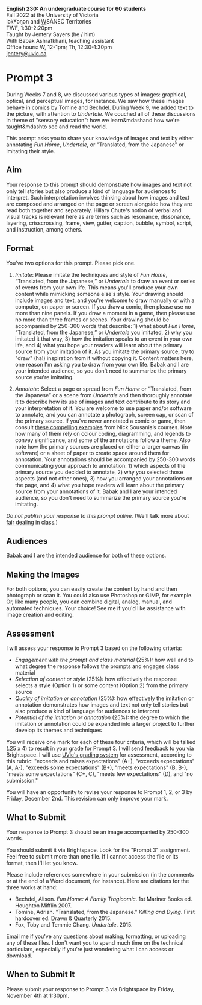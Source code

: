 **English 230: An undergraduate course for 60 students**      
Fall 2022 at the University of Victoria  
lək̓ʷəŋən and <u>W</u>SÁNEĆ Territories  
TWF, 1:30-2:20pm  
Taught by Jentery Sayers (he / him)   
With Babak Ashrafkhani, teaching assistant     
Office hours: W, 12-1pm; Th, 12:30-1:30pm  
[jentery@uvic.ca](mailto:jentery@uvic.ca)

# Prompt 3 

During Weeks 7 and 8, we discussed various types of images: graphical, optical, and perceptual images, for instance. We saw how these images behave in comics by Tomine and Bechdel. During Week 9, we added text to the picture, with attention to *Undertale*. We couched all of these discussions in theme of "sensory education": how we learn&mdashand how we're taught&mdashto see and read the world. 

This prompt asks you to share your knowledge of images and text by either annotating *Fun Home*, *Undertale*, or "Translated, from the Japanese" or imitating their style. 

## Aim

Your response to this prompt should demonstrate how images and text not only tell stories but also produce a kind of language for audiences to interpret. Such interpretation involves thinking about how images and text are composed and arranged on the page or screen alongside how they are read both together and separately. Hillary Chute's notion of verbal and visual tracks is relevant here as are terms such as resonance, dissonance, layering, crisscrossing, frame, view, gutter, caption, bubble, symbol, script, and instruction, among others. 

## Format 

You've two options for this prompt. Please pick one. 

1. *Imitate*: Please imitate the techniques and style of *Fun Home*, “Translated, from the Japanese,” or *Undertale* to draw an event or series of events from your own life. This means you'll produce your own content while mimicking someone else's style. Your drawing should include images and text, and you're welcome to draw manually or with a computer, on paper or screen. If you draw a comic, then please use no more than nine panels. If you draw a moment in a game, then please use no more than three frames or scenes. Your drawing should be accompanied by 250-300 words that describe: 1) what about *Fun Home*, “Translated, from the Japanese,” or *Undertale* you imitated, 2) why you imitated it that way, 3) how the imitation speaks to an event in your own life, and 4) what you hope your readers will learn about the primary source from your imitation of it. As you imitate the primary source, try to "draw" (ha!) inspiration from it without copying it. Content matters here, one reason I'm asking you to draw from your own life. Babak and I are your intended audience, so you don't need to summarize the primary source you're imitating. 

2. *Annotate*: Select a page or spread from *Fun Home* or “Translated, from the Japanese” or a scene from *Undertale* and then thoroughly annotate it to describe how its use of images and text contribute to its story and your interpretation of it. You are welcome to use paper and/or software to annotate, and you can annotate a photograph, screen cap, or scan of the primary source. If you've never annotated a comic or game, then consult [these compelling examples](http://spinweaveandcut.com/visual-analysis-examples/) from Nick Sousanis’s courses. Note how many of them rely on colour coding, diagramming, and legends to convey significance, and some of the annotations follow a theme. Also note how the primary sources are placed on either a larger canvas (in software) or a sheet of paper to create space around them for annotation. Your annotations should be accompanied by 250-300 words communicating your approach to annotation: 1) which aspects of the primary source you decided to annotate, 2) why you selected those aspects (and not other ones), 3) how you arranged your annotations on the page, and 4) what you hope readers will learn about the primary source from your annotations of it. Babak and I are your intended audience, so you don't need to summarize the primary source you're imitating. 

*Do not publish your response to this prompt online.* (We'll talk more about [fair dealing](https://www.uvic.ca/library/research-teaching/copyright/fairdealing/index.php) in class.)

## Audiences 

Babak and I are the intended audience for both of these options. 

## Making the Images 

For both options, you can easily create the content by hand and then photograph or scan it. You could also use Photoshop or GIMP, for example. Or, like many people, you can combine digital, analog, manual, and automated techniques. Your choice! See me if you'd like assistance with image creation and editing. 

## Assessment 

I will assess your response to Prompt 3 based on the following criteria: 

* *Engagement with the prompt and class material* (25%): how well and to what degree the response follows the prompts and engages class material 
* *Selection of content or style* (25%): how effectively the response selects a style (Option 1) or some content (Option 2) from the primary source 
* *Quality of imitation or annotation* (25%): how effectively the imitation or annotation demonstrates how images and text not only tell stories but also produce a kind of language for audiences to interpret
* *Potential of the imitation or annotation* (25%): the degree to which the imitation or annotation could be expanded into a larger project to further develop its themes and techniques

You will receive one mark for each of these four criteria, which will be tallied (.25 x 4) to result in your grade for Prompt 3. I will send feedback to you via Brightspace. I will use [UVic's grading system](https://www.uvic.ca/calendar/undergrad/index.php#/policy/S1AAgoGuV?bc=true&bcCurrent=14%20-%20Grading&bcGroup=Undergraduate%20Academic%20Regulations&bcItemType=policies) for assessment, according to this rubric: "exceeds and raises expectations" (A+), "exceeds expectations" (A, A-), "exceeds some expectations" (B+), "meets expectations" (B, B-), "meets some expectations" (C+, C), "meets few expectations" (D), and "no submission." 

You will have an opportunity to revise your response to Prompt 1, 2, or 3 by Friday, December 2nd. This revision can only improve your mark. 

## What to Submit 

Your response to Prompt 3 should be an image accompanied by 250-300 words. 

You should submit it via Brightspace. Look for the "Prompt 3" assignment. Feel free to submit more than one file. If I cannot access the file or its format, then I'll let you know. 

Please include references somewhere in your submission (in the comments or at the end of a Word document, for instance). Here are citations for the three works at hand:

* Bechdel, Alison. *Fun Home: A Family Tragicomic*. 1st Mariner Books ed. Houghton Mifflin 2007.
* Tomine, Adrian. "Translated, from the Japanese." *Killing and Dying*. First hardcover ed. Drawn & Quarterly 2015.
* Fox, Toby and Temmie Chang. *Undertale*. 2015. 

Email me if you've any questions about making, formatting, or uploading any of these files. I don't want you to spend much time on the technical particulars, especially if you're just wondering what I can access or download.  

## When to Submit It 

Please submit your response to Prompt 3 via Brightspace by Friday, November 4th at 1:30pm. 
